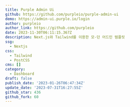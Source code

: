 ```yaml
---
title: Purple Admin Ui
github: https://github.com/purpleio/purple-admin-ui
demo: https://admin-ui.purple.io/login
author: purpleio
author_link: https://github.com/purpleio
date: 2023-11-30T06:11:15.367Z
description: Next.js와 Tailwind를 이용한 모-던 어드민 템플릿
ssg:
  - Nextjs
css:
  - Tailwind
  - PostCSS
cms: []
category:
  - Dashboard
draft: false
publish_date: '2023-01-26T06:47:34Z'
update_date: '2023-07-31T16:27:55Z'
github_star: 436
github_fork: 60
---
```

